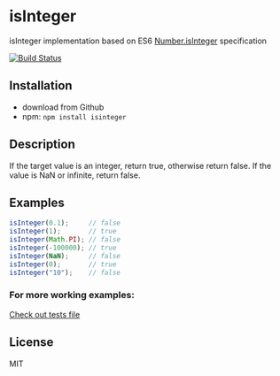 isInteger
=========
isInteger implementation based on ES6 [Number.isInteger](https://developer.mozilla.org/pl/docs/Web/JavaScript/Reference/Global_Objects/Number/isInteger) specification

[![Build Status](https://travis-ci.org/Sahadar/isInteger.svg)](https://travis-ci.org/Sahadar/isInteger)

## Installation
* download from Github
* npm: `npm install isinteger`

## Description

If the target value is an integer, return true, otherwise return false. If the value is NaN or infinite, return false.

## Examples

```javascript
isInteger(0.1);     // false
isInteger(1);       // true
isInteger(Math.PI); // false
isInteger(-100000); // true
isInteger(NaN);     // false
isInteger(0);       // true
isInteger("10");    // false
```

### For more working examples:

[Check out tests file](https://github.com/Sahadar/tiny-deferred.js/blob/master/test/test.js)

## License

MIT